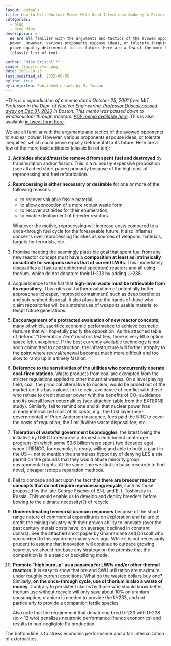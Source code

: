 ```yaml
---
layout: default
title: How to Kill Nuclear Power With Good Intentions &mdash; A Primer
categories:
  - blog
  - deep dive
description: >
  We are all familiar with the arguments and tactics of the avowed opponents to nuclear
  power. However, various proponents espouse ideas, or tolerate inequities, which could
  prove equally detrimental to its future. Here are a few of the more toxic attitudes
  (classic list of ten):

author: "Mike Driscoll*"
image: /img/reactor.png
date: 2001-10-25
last_modified_at: 2022-06-05
byline: true
byline_extra: Published on web by N. Touran
---
```


<div class="row">
<div class="col-md-8" markdown="1">

<div class="float-end">
<!--
<img alt="A new name" title="Getting a new name" style="border:0;width:250px" src="/img/renaming-nuclear.png"/>
-->
</div>

_\*This is a reproduction of a memo dated October 25, 2001 from MIT Professor in the Dept.
of Nuclear Engineering. [Professor Driscoll passed away on Dec 31,
2020](https://news.mit.edu/2021/michael-driscoll-leader-nuclear-engineering-beloved-mentor-dies-0105)
in Boston. This memo was passed down to whatisnuclear through mentors. [PDF memo available
here](/assets/MikeDriscoll-good-intentions.pdf)._ This is also available [in tweet form
here](https://x.com/whatisnuclear/status/1533552556911169536).

We are all familiar with the arguments and tactics of the avowed opponents to nuclear
power. However, various proponents espouse ideas, or tolerate inequities, which could
prove equally detrimental to its future. Here are a few of the more toxic attitudes
(classic list of ten):

1.  **Actinides should/must be removed from spent fuel and destroyed** by transmutation and/or
    fission. This is a ruinously expensive proposition (see attached short paper) primarily
    because of the high cost of reprocessing and fuel refabrication.

2.  **Reprocessing is either necessary or desirable** for one or more of the following reasons:

    - to recover valuable fissile material,
    - to allow concoction of a more robust waste form,
    - to recover actinides for their enumeration,
    - to enable deployment of breeder reactors.

    Whatever the motive, reprocessing will increase costs compared to a once-through fuel
    cycle for the foreseeable future. It also inflames concerns over reprocessing facilities as
    sources of weapons materials, targets for terrorists, etc.

3.  Promise meeting the seemingly plausible goal that spent fuel from any new reactor
    concept must have a **composition at least as intrinsically unsuitable for weapons use as
    that of current LWRs**. This immediately disqualifies all fast (and epithermal spectrum)
    reactors and all using thorium, which do not denature their U-233 by adding U-238.

4.  Acquiescence to the fiat that **high-level waste must be retrievable from its repository**.
    This rules out further evaluation of potentially better approaches (cheaper, improved
    containment) such as deep boreholes and sub-seabed disposal. It also plays into the hands
    of those who claim repositories will be a storehouse of weapons usable material to tempt
    future generations.

5.  **Encouragement of a protracted evaluation of new reactor concepts**, many of which,
    sacrifice economic performance to achieve cosmetic features that will hopefully pacify
    the opposition. As the attached table of defunct “Generation Zero” reactors testifies,
    there is very little option space left unexplored. If the best currently available
    technology is not soon committed to construction, the infrastructure will further atrophy
    to the point where revival/renewal becomes much more difficult and too slow to ramp up in
    a timely fashion.

6.  **Deference to the sensitivities of the utilities who concurrently operate coal-fired
    stations**. Waste products from coal are exempted from the stricter regulations applied
    to other industrial wastes. On a level playing field, coal, the principal alternative to
    nuclear, would be priced out of the market on this basis alone. In like vein, avoidance of
    conflict with those who refuse to credit nuclear power with the benefits of CO₂ avoidance
    and its overall lower externalities (see attached table from the EXTERNE study).
    Similarly, fail to remind one and all that nuclear power has already internalized most of
    its costs; e.g., the first layer (non-governmental) of Price-Anderson insurance, fees paid
    the NRC to cover the costs of regulation, the 1 mill/kWhre waste disposal fee, etc.

7.  **Toleration of wasteful government boondoggles**, the latest being the initiative by USEC to
    resurrect a domestic enrichment centrifuge program (on which some $3.6 billion were
    spent two decades ago), when URENCO, for example, is ready, willing and able to build a
    plant in the US -- not to mention the shameless hypocrisy of denying LES a site permit on
    the grounds that they would abuse minority group environmental rights. At the same
    time we stint on basic research to find novel, cheaper isotope reparation methods.

8.  Fail to concede and act upon the fact that **there are breeder reactor concepts that do
    not require reprocessing/recycle**, such as those proposed by the late George Fischer of BNL
    and E. I. Toshinsky in Russia. This would enable us to develop and deploy breeders
    before bowing to the ultimate necessity(?) of recycle.

9.  **Underestimating terrestrial uranium resources** because of the short-range nature of
    commercial expenditures on exploration and failure to credit the mining industry with
    their proven ability to innovate (over the past century metals costs have, on average,
    declined in constant dollars). See the attached short paper by Ghahramane and Driscoll
    who succumbed to this syndrome many years ago. While it is not necessarily prudent to
    assume that innovation will continue to outpace growing scarcity, we should not base any
    strategy on the premise that the competition is in a static or backsliding mode.

10. **Promote "high burnup" as a panacea for LWRs and/or other thermal reactors**. It is
    easy to show that ore and SWU utilization are maximum under roughly current
    conditions. What do the wasted dollars buy one? Similarly, **on the once-through cycle,
    use of thorium is also a waste of money**. Contrary to persistent claims by those who
    should know better, thorium use without recycle will only save about 10% on uranium
    consumption; uranium is needed to provide the U-233, and not particularly to provide a
    companion fertile species.

    Also note that the requirement that denaturing bred U-233 with U-238 (to < 12 w/o)
    penalizes neutronic performance (hence economics) and results in non-negligible Pu
    production.

The bottom line is to stress economic performance and a fair internalization of
externalities.

</div>
</div>
